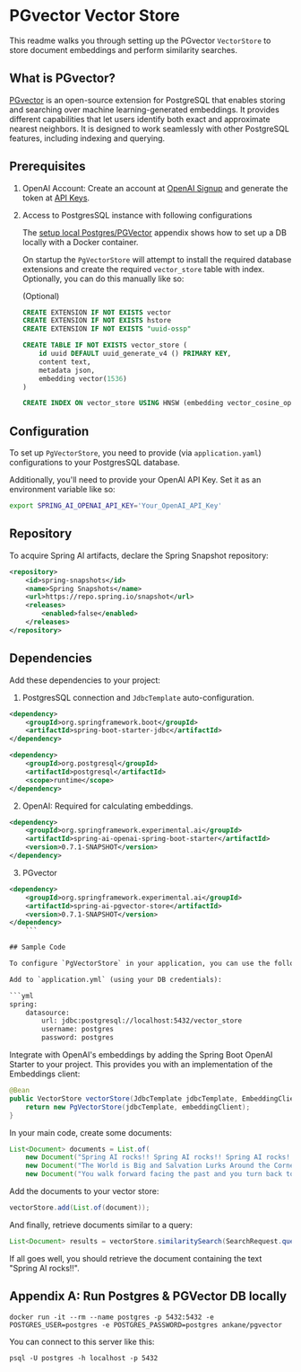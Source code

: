 # PGvector Vector Store

This readme walks you through setting up the PGvector `VectorStore` to store document embeddings and perform similarity searches.

## What is PGvector?

[PGvector](https://github.com/pgvector/pgvector) is an open-source extension for PostgreSQL that enables storing and searching over machine learning-generated embeddings. It provides different capabilities that let users identify both exact and approximate nearest neighbors. It is designed to work seamlessly with other PostgreSQL features, including indexing and querying.

## Prerequisites

1. OpenAI Account: Create an account at [OpenAI Signup](https://platform.openai.com/signup) and generate the token at [API Keys](https://platform.openai.com/account/api-keys).

2. Access to PostgresSQL instance with following configurations

	The [setup local Postgres/PGVector](#appendix_a) appendix shows how to set up a DB locally with a Docker container.

	On startup the `PgVectorStore` will attempt to install the required database extensions and create the required `vector_store` table with index.
	Optionally, you can do this manually like so:

	(Optional)
	```sql
	CREATE EXTENSION IF NOT EXISTS vector
	CREATE EXTENSION IF NOT EXISTS hstore
	CREATE EXTENSION IF NOT EXISTS "uuid-ossp"

	CREATE TABLE IF NOT EXISTS vector_store (
		id uuid DEFAULT uuid_generate_v4 () PRIMARY KEY,
		content text,
		metadata json,
		embedding vector(1536)
	)

	CREATE INDEX ON vector_store USING HNSW (embedding vector_cosine_ops)
	```

## Configuration

To set up `PgVectorStore`, you need to provide (via `application.yaml`) configurations to your PostgresSQL database.

Additionally, you'll need to provide your OpenAI API Key. Set it as an environment variable like so:

```bash
export SPRING_AI_OPENAI_API_KEY='Your_OpenAI_API_Key'
```

## Repository

To acquire Spring AI artifacts, declare the Spring Snapshot repository:

```xml
<repository>
	<id>spring-snapshots</id>
	<name>Spring Snapshots</name>
	<url>https://repo.spring.io/snapshot</url>
	<releases>
		<enabled>false</enabled>
	</releases>
</repository>
```

## Dependencies

Add these dependencies to your project:

1. PostgresSQL connection and `JdbcTemplate` auto-configuration.

```xml
<dependency>
	<groupId>org.springframework.boot</groupId>
	<artifactId>spring-boot-starter-jdbc</artifactId>
</dependency>

<dependency>
	<groupId>org.postgresql</groupId>
	<artifactId>postgresql</artifactId>
	<scope>runtime</scope>
</dependency>
```

2. OpenAI: Required for calculating embeddings.

```xml
<dependency>
	<groupId>org.springframework.experimental.ai</groupId>
	<artifactId>spring-ai-openai-spring-boot-starter</artifactId>
	<version>0.7.1-SNAPSHOT</version>
</dependency>
```

3. PGvector

```xml
<dependency>
	<groupId>org.springframework.experimental.ai</groupId>
	<artifactId>spring-ai-pgvector-store</artifactId>
	<version>0.7.1-SNAPSHOT</version>
</dependency>
	```

## Sample Code

To configure `PgVectorStore` in your application, you can use the following setup:

Add to `application.yml` (using your DB credentials):

```yml
spring:
	datasource:
		url: jdbc:postgresql://localhost:5432/vector_store
		username: postgres
		password: postgres
```

Integrate with OpenAI's embeddings by adding the Spring Boot OpenAI Starter to your project.
This provides you with an implementation of the Embeddings client:

```java
@Bean
public VectorStore vectorStore(JdbcTemplate jdbcTemplate, EmbeddingClient embeddingClient) {
	return new PgVectorStore(jdbcTemplate, embeddingClient);
}
```

In your main code, create some documents:

```java
List<Document> documents = List.of(
	new Document("Spring AI rocks!! Spring AI rocks!! Spring AI rocks!! Spring AI rocks!! Spring AI rocks!!", Map.of("meta1", "meta1")),
	new Document("The World is Big and Salvation Lurks Around the Corner"),
	new Document("You walk forward facing the past and you turn back toward the future.", Map.of("meta2", "meta2")));
```

Add the documents to your vector store:

```java
vectorStore.add(List.of(document));
```

And finally, retrieve documents similar to a query:

```java
List<Document> results = vectorStore.similaritySearch(SearchRequest.query("Spring").withTopK(5));
```

If all goes well, you should retrieve the document containing the text "Spring AI rocks!!".

## <a name="appendix_a" /> Appendix A: Run Postgres & PGVector DB locally

```
docker run -it --rm --name postgres -p 5432:5432 -e POSTGRES_USER=postgres -e POSTGRES_PASSWORD=postgres ankane/pgvector
```

You can connect to this server like this:

```
psql -U postgres -h localhost -p 5432
```
